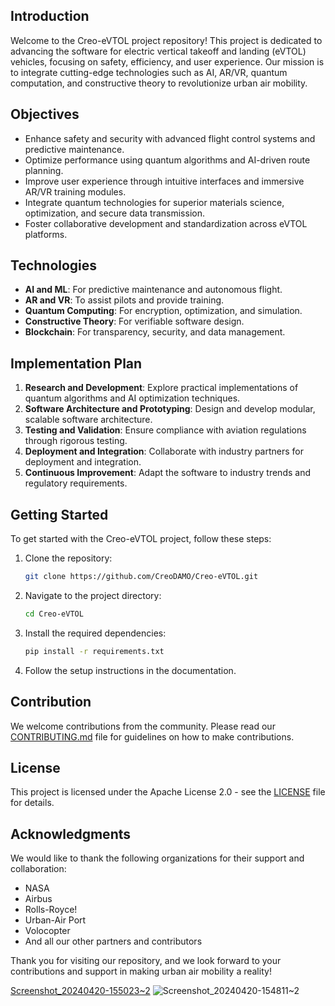 ## Introduction
Welcome to the Creo-eVTOL project repository! This project is dedicated to advancing the software for electric vertical takeoff and landing (eVTOL) vehicles, focusing on safety, efficiency, and user experience. Our mission is to integrate cutting-edge technologies such as AI, AR/VR, quantum computation, and constructive theory to revolutionize urban air mobility.

## Objectives
- Enhance safety and security with advanced flight control systems and predictive maintenance.
- Optimize performance using quantum algorithms and AI-driven route planning.
- Improve user experience through intuitive interfaces and immersive AR/VR training modules.
- Integrate quantum technologies for superior materials science, optimization, and secure data transmission.
- Foster collaborative development and standardization across eVTOL platforms.

## Technologies
- **AI and ML**: For predictive maintenance and autonomous flight.
- **AR and VR**: To assist pilots and provide training.
- **Quantum Computing**: For encryption, optimization, and simulation.
- **Constructive Theory**: For verifiable software design.
- **Blockchain**: For transparency, security, and data management.

## Implementation Plan
1. **Research and Development**: Explore practical implementations of quantum algorithms and AI optimization techniques.
2. **Software Architecture and Prototyping**: Design and develop modular, scalable software architecture.
3. **Testing and Validation**: Ensure compliance with aviation regulations through rigorous testing.
4. **Deployment and Integration**: Collaborate with industry partners for deployment and integration.
5. **Continuous Improvement**: Adapt the software to industry trends and regulatory requirements.

## Getting Started
To get started with the Creo-eVTOL project, follow these steps:
1. Clone the repository:
   ```bash
   git clone https://github.com/CreoDAMO/Creo-eVTOL.git
   ```
2. Navigate to the project directory:
   ```bash
   cd Creo-eVTOL
   ```
3. Install the required dependencies:
   ```bash
   pip install -r requirements.txt
   ```
4. Follow the setup instructions in the documentation.

## Contribution
We welcome contributions from the community. Please read our [CONTRIBUTING.md](CONTRIBUTING.md) file for guidelines on how to make contributions.

## License
This project is licensed under the Apache License 2.0 - see the [LICENSE](LICENSE) file for details.

## Acknowledgments
We would like to thank the following organizations for their support and collaboration:
- NASA
- Airbus
- Rolls-Royce!
- Urban-Air Port
- Volocopter
- And all our other partners and contributors

Thank you for visiting our repository, and we look forward to your contributions and support in making urban air mobility a reality!

[Screenshot_20240420-155023~2](https://github.com/CreoDAMO/Creo-eVTOL/assets/151800081/e5da01aa-3fb8-4b97-a0b2-393a8209f34f)
![Screenshot_20240420-154811~2](https://github.com/CreoDAMO/Creo-eVTOL/assets/151800081/f6b15b17-d630-43a3-bafe-816afc4fd474)
